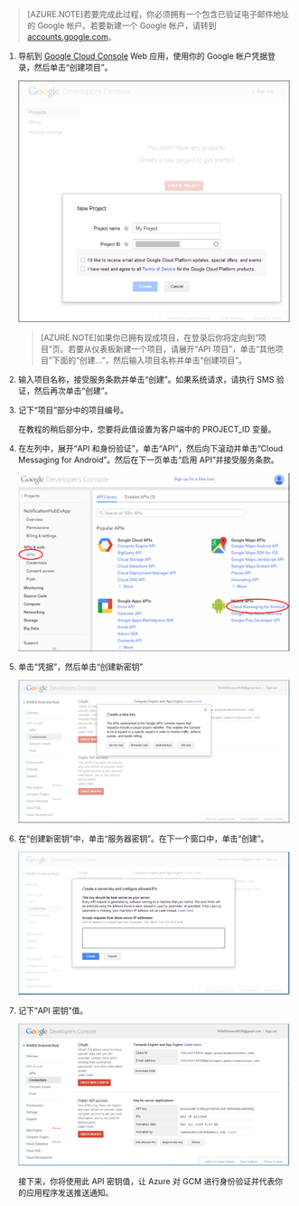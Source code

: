 >[AZURE.NOTE]若要完成此过程，你必须拥有一个包含已验证电子邮件地址的 Google 帐户。若要新建一个 Google 帐户，请转到 <a href="http://go.microsoft.com/fwlink/p/?LinkId=268302" target="_blank">accounts.google.com</a>。


1. 导航到 <a href="http://cloud.google.com/console" target="_blank">Google Cloud Console</a> Web 应用，使用你的 Google 帐户凭据登录，然后单击“创建项目”。

   	![](./media/notification-hubs-android-get-started/mobile-services-google-new-project.png)   

	>[AZURE.NOTE]如果你已拥有现成项目，在登录后你将定向到“项目”页。<strong></strong>若要从仪表板新建一个项目，请展开“API 项目”，单击“其他项目”下面的“创建...”，然后输入项目名称并单击“创建项目”。<strong></strong><strong></strong><strong></strong><strong></strong>

2. 输入项目名称，接受服务条款并单击“创建”。如果系统请求，请执行 SMS 验证，然后再次单击“创建”。

3. 记下“项目”部分中的项目编号。

	在教程的稍后部分中，您要将此值设置为客户端中的 PROJECT_ID 变量。

4. 在左列中，展开“API 和身份验证”，单击“API”，然后向下滚动并单击“Cloud Messaging for Android”。然后在下一页单击“启用 API”并接受服务条款。

	![](./media/notification-hubs-android-get-started/mobile-services-google-enable-GCM.png)

5. 单击“凭据”，然后单击“创建新密钥”

	![](./media/notification-hubs-android-get-started/mobile-services-google-create-server-key.png)

6. 在“创建新密钥”中，单击“服务器密钥”。在下一个窗口中，单击“创建”。

	![](./media/notification-hubs-android-get-started/mobile-services-google-create-server-key2.png)

7. 记下“API 密钥”值。

	![](./media/notification-hubs-android-get-started/mobile-services-google-create-server-key3.png)

	接下来，你将使用此 API 密钥值，让 Azure 对 GCM 进行身份验证并代表你的应用程序发送推送通知。

<!---HONumber=71-->